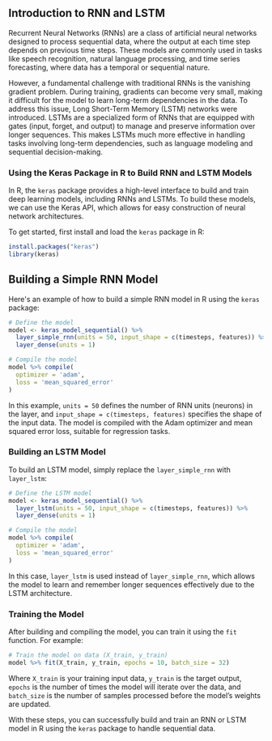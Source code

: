 ## Introduction to RNN and LSTM

Recurrent Neural Networks (RNNs) are a class of artificial neural networks designed to process sequential data, where the output at each time step depends on previous time steps. These models are commonly used in tasks like speech recognition, natural language processing, and time series forecasting, where data has a temporal or sequential nature.

However, a fundamental challenge with traditional RNNs is the vanishing gradient problem. During training, gradients can become very small, making it difficult for the model to learn long-term dependencies in the data. To address this issue, Long Short-Term Memory (LSTM) networks were introduced. LSTMs are a specialized form of RNNs that are equipped with gates (input, forget, and output) to manage and preserve information over longer sequences. This makes LSTMs much more effective in handling tasks involving long-term dependencies, such as language modeling and sequential decision-making.

### Using the Keras Package in R to Build RNN and LSTM Models

In R, the `keras` package provides a high-level interface to build and train deep learning models, including RNNs and LSTMs. To build these models, we can use the Keras API, which allows for easy construction of neural network architectures.

To get started, first install and load the `keras` package in R:

```r
install.packages("keras")
library(keras)
```

## Building a Simple RNN Model

Here's an example of how to build a simple RNN model in R using the `keras` package:

```r
# Define the model
model <- keras_model_sequential() %>%
  layer_simple_rnn(units = 50, input_shape = c(timesteps, features)) %>%
  layer_dense(units = 1)

# Compile the model
model %>% compile(
  optimizer = 'adam',
  loss = 'mean_squared_error'
)
```

In this example, `units = 50` defines the number of RNN units (neurons) in the layer, and `input_shape = c(timesteps, features)` specifies the shape of the input data. The model is compiled with the Adam optimizer and mean squared error loss, suitable for regression tasks.

### Building an LSTM Model

To build an LSTM model, simply replace the `layer_simple_rnn` with `layer_lstm`:

```r
# Define the LSTM model
model <- keras_model_sequential() %>%
  layer_lstm(units = 50, input_shape = c(timesteps, features)) %>%
  layer_dense(units = 1)

# Compile the model
model %>% compile(
  optimizer = 'adam',
  loss = 'mean_squared_error'
)
```

In this case, `layer_lstm` is used instead of `layer_simple_rnn`, which allows the model to learn and remember longer sequences effectively due to the LSTM architecture.

### Training the Model

After building and compiling the model, you can train it using the `fit` function. For example:

```r
# Train the model on data (X_train, y_train)
model %>% fit(X_train, y_train, epochs = 10, batch_size = 32)
```

Where `X_train` is your training input data, `y_train` is the target output, `epochs` is the number of times the model will iterate over the data, and `batch_size` is the number of samples processed before the model’s weights are updated.

[](img/RNN_background.jpg)

With these steps, you can successfully build and train an RNN or LSTM model in R using the `keras` package to handle sequential data.
